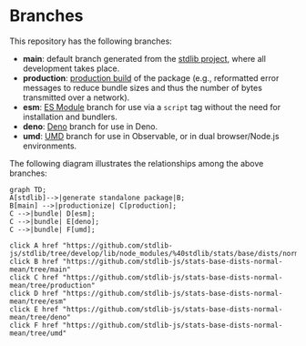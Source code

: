 <!--

@license Apache-2.0

Copyright (c) 2022 The Stdlib Authors.

Licensed under the Apache License, Version 2.0 (the "License");
you may not use this file except in compliance with the License.
You may obtain a copy of the License at

    http://www.apache.org/licenses/LICENSE-2.0

Unless required by applicable law or agreed to in writing, software
distributed under the License is distributed on an "AS IS" BASIS,
WITHOUT WARRANTIES OR CONDITIONS OF ANY KIND, either express or implied.
See the License for the specific language governing permissions and
limitations under the License.

-->

# Branches

This repository has the following branches:

-   **main**: default branch generated from the [stdlib project][stdlib-url], where all development takes place.
-   **production**: [production build][production-url] of the package (e.g., reformatted error messages to reduce bundle sizes and thus the number of bytes transmitted over a network).
-   **esm**: [ES Module][esm-url] branch for use via a `script` tag without the need for installation and bundlers.
-   **deno**: [Deno][deno-url] branch for use in Deno.
-   **umd**: [UMD][umd-url] branch for use in Observable, or in dual browser/Node.js environments.

The following diagram illustrates the relationships among the above branches:

```mermaid
graph TD;
A[stdlib]-->|generate standalone package|B;
B[main] -->|productionize| C[production];
C -->|bundle| D[esm];
C -->|bundle| E[deno];
C -->|bundle| F[umd];

click A href "https://github.com/stdlib-js/stdlib/tree/develop/lib/node_modules/%40stdlib/stats/base/dists/normal/mean"
click B href "https://github.com/stdlib-js/stats-base-dists-normal-mean/tree/main"
click C href "https://github.com/stdlib-js/stats-base-dists-normal-mean/tree/production"
click D href "https://github.com/stdlib-js/stats-base-dists-normal-mean/tree/esm"
click E href "https://github.com/stdlib-js/stats-base-dists-normal-mean/tree/deno"
click F href "https://github.com/stdlib-js/stats-base-dists-normal-mean/tree/umd"
```

[stdlib-url]: https://github.com/stdlib-js/stdlib/tree/develop/lib/node_modules/%40stdlib/stats/base/dists/normal/mean
[production-url]: https://github.com/stdlib-js/stats-base-dists-normal-mean/tree/production
[deno-url]: https://github.com/stdlib-js/stats-base-dists-normal-mean/tree/deno
[umd-url]: https://github.com/stdlib-js/stats-base-dists-normal-mean/tree/umd
[esm-url]: https://github.com/stdlib-js/stats-base-dists-normal-mean/tree/esm